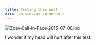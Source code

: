 ```yaml
---
title: Testing this out!
date: 2016-09-07 18:00:00 Z
---
```


![Zoey-Ball-In-Face-2015-07-08.jpg](/uploads/Zoey-Ball-In-Face-2015-07-08.jpg)

I wonder if my head will hurt after this test.
